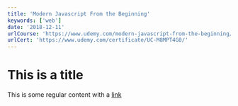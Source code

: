```yaml
---
title: 'Modern Javascript From the Beginning'
keywords: ['web']
date: '2018-12-11'
urlCourse: 'https://www.udemy.com/modern-javascript-from-the-beginning/'
urlCert: 'https://www.udemy.com/certificate/UC-M8MPT4G0/'
---
```


# This is a title

This is some regular content with a [link](https://google.com)